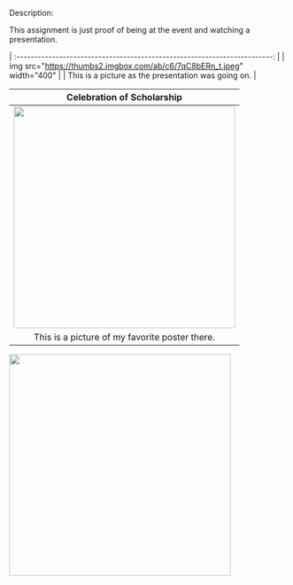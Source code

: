 Description:

This assignment is just proof of being at the event and watching a presentation.

| :------------------------------------------------------------------------: |
|  img src="https://thumbs2.imgbox.com/ab/c6/7qC8bERn_t.jpeg" width="400"  |
| This is a picture as the presentation was going on. |

|                                Celebration of Scholarship                                 |
| :------------------------------------------------------------------------: |
|  <img src="https://thumbs2.imgbox.com/4b/49/1SDF7MP7_t.jpeg" width="400">   |
| This is a picture of my favorite poster there. |




<img src="https://images2.imgbox.com/e3/06/ipB9HqTU_o.png" width="400"> 

